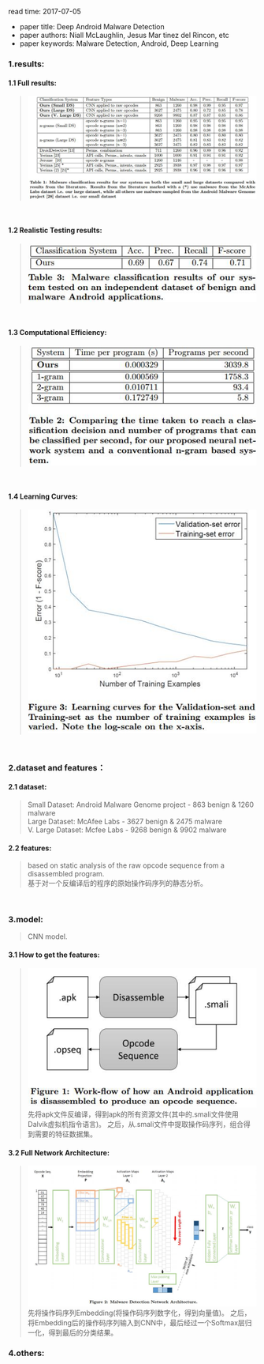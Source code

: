 read time: 2017-07-05
* paper title: Deep Android Malware Detection <br />
* paper authors: Niall McLaughlin, Jesus Mar tinez del Rincon, etc <br />
* paper keywords: Malware Detection, Android, Deep Learning <br />

### 1.results:
#### 1.1 Full results: 
>![images](../images/20170705/results-01.jpg)
 <br />

#### 1.2 Realistic Testing results: 
>![images](../images/20170705/results-02.jpg) 
 <br />

#### 1.3 Computational Efficiency: 
>![images](../images/20170705/computational_efficiency-01.jpg)
 <br />

#### 1.4 Learning Curves: 
>![images](../images/20170705/learning_curves-01.jpg)
 <br />


### 2.dataset and features：
#### 2.1 dataset:
>Small Dataset: Android Malware Genome project - 863 benign & 1260 malware <br />
>Large Dataset: McAfee Labs - 3627 benign & 2475 malware <br /> 
>V. Large Dataset: Mcfee Labs - 9268 benign & 9902 malware <br /> 

#### 2.2 features:
>based on static analysis of the raw opcode sequence from a disassembled program. <br /> 
>基于对一个反编译后的程序的原始操作码序列的静态分析。 <br />
 <br />


### 3.model:
>CNN model. <br />
#### 3.1 How to get the features:
>![images](../images/20170705/model-01.jpg) <br />
先将apk文件反编译，得到apk的所有资源文件(其中的.smali文件使用Dalvik虚拟机指令语言)。
之后，从.smali文件中提取操作码序列，组合得到需要的特征数据集。 <br />
#### 3.2 Full Network Architecture:
>![images](../images/20170705/model-02.jpg) <br />
先将操作码序列Embedding(将操作码序列数字化，得到向量值)。
之后，将Embedding后的操作码序列输入到CNN中，最后经过一个Softmax层归一化，得到最后的分类结果。 <br />


### 4.others:
 <br />


